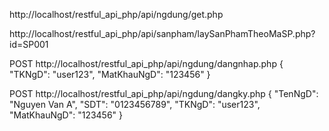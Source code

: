 http://localhost/restful_api_php/api/ngdung/get.php

http://localhost/restful_api_php/api/sanpham/laySanPhamTheoMaSP.php?id=SP001


POST http://localhost/restful_api_php/api/ngdung/dangnhap.php
{
    "TKNgD": "user123",
    "MatKhauNgD": "123456"
}

POST http://localhost/restful_api_php/api/ngdung/dangky.php
{
    "TenNgD": "Nguyen Van A",
    "SDT": "0123456789",
    "TKNgD": "user123",
    "MatKhauNgD": "123456"
}
